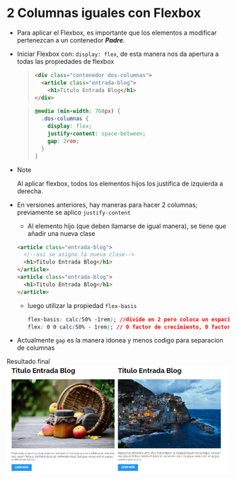# 2 Columnas iguales con Flexbox

- Para aplicar el Flexbox, es importante que los elementos a modificar pertenezcan a un contenedor _**Padre**_.

- Iniciar Flexbox con: `display: flex`, de esta manera nos da apertura a todas las propiedades de flexbox

  > ```html
  > <div class="contenedor dos-columnas">
  >   <article class="entrada-blog">
  >     <h1>Titulo Entrada Blog</h1>
  > </div>
  > ```

  > ```css
  > @media (min-width: 768px) {
  >   .dos-columnas {
  >     display: flex;
  >     justify-content: space-between;
  >     gap: 2rem;
  >   }
  > }
  > ```

- > [!NOTE]
  >
  > Al aplicar flexbox, todos los elementos hijos los justifica de izquierda a derecha.

- En versiones anteriores, hay maneras para hacer 2 columnas; previamente se aplico `justify-content`

  - Al elemento hijo (que deben llamarse de igual manera), se tiene que añadir una nueva clase

  ```html
  <article class="entrada-blog">
    <!--asi se asigno la nueva clase-->
    <h1>Titulo Entrada Blog</h1>
  </article>
  <article class="entrada-blog">
    <h1>Titulo Entrada Blog</h1>
  </article>
  ```

  - luego utilizar la propiedad `flex-basis`

    ```css
    flex-basis: calc(50% -1rem); //divide en 2 pero coloca un espacio de 1 rem
    flex: 0 0 calc(50% - 1rem); // 0 factor de crecimiento, 0 factor mas pequeño y calc es tamaño base
    ```

- Actualmente `gap` es la manera idonea y menos codigo para separacion de columnas

Resultado final
![2 columnas Flexbox](/patternDesign/examples/02-2columnas_iguales_flexbox/img/d-columns-flex.png)
